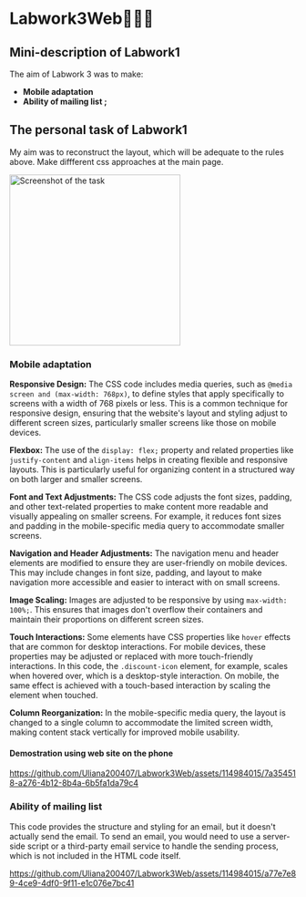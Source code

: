 # Labwork3Web👩🏽‍💻
## Mini-description of Labwork1
The aim of Labwork 3 was to make:
- **Mobile adaptation**
- **Ability of mailing list ;**

## The personal task of Labwork1
My aim was to reconstruct the layout, which will be adequate to the rules above. Make diffferent css approaches at the main page.
<p align="left">
  <img src="https://i.imgur.com/yAlXNlF.png" alt="Screenshot of the task" width="300" />
</p>

### Mobile adaptation
**Responsive Design:** The CSS code includes media queries, such as `@media screen and (max-width: 768px)`, to define styles that apply specifically to screens with a width of 768 pixels or less. This is a common technique for responsive design, ensuring that the website's layout and styling adjust to different screen sizes, particularly smaller screens like those on mobile devices.

**Flexbox:** The use of the `display: flex;` property and related properties like `justify-content` and `align-items` helps in creating flexible and responsive layouts. This is particularly useful for organizing content in a structured way on both larger and smaller screens.

**Font and Text Adjustments:** The CSS code adjusts the font sizes, padding, and other text-related properties to make content more readable and visually appealing on smaller screens. For example, it reduces font sizes and padding in the mobile-specific media query to accommodate smaller screens.

**Navigation and Header Adjustments:** The navigation menu and header elements are modified to ensure they are user-friendly on mobile devices. This may include changes in font size, padding, and layout to make navigation more accessible and easier to interact with on small screens.

**Image Scaling:** Images are adjusted to be responsive by using `max-width: 100%;`. This ensures that images don't overflow their containers and maintain their proportions on different screen sizes.

**Touch Interactions:** Some elements have CSS properties like `hover` effects that are common for desktop interactions. For mobile devices, these properties may be adjusted or replaced with more touch-friendly interactions. In this code, the `.discount-icon` element, for example, scales when hovered over, which is a desktop-style interaction. On mobile, the same effect is achieved with a touch-based interaction by scaling the element when touched.

**Column Reorganization:** In the mobile-specific media query, the layout is changed to a single column to accommodate the limited screen width, making content stack vertically for improved mobile usability.
#### Demostration using web site on the phone
https://github.com/Uliana200407/Labwork3Web/assets/114984015/7a354518-a276-4b12-8b4a-6b5fa1da79c4
### Ability of mailing list
This code provides the structure and styling for an email, but it doesn't actually send the email. To send an email, you would need to use a server-side script or a third-party email service to handle the sending process, which is not included in the HTML code itself.


https://github.com/Uliana200407/Labwork3Web/assets/114984015/a77e7e89-4ce9-4df0-9f11-e1c076e7bc41

